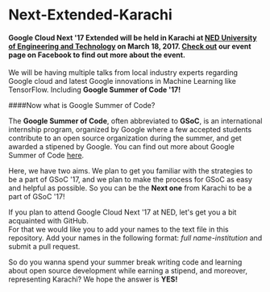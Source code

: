# Next-Extended-Karachi
 
#### Google Cloud Next '17 Extended will be held in Karachi at [NED University of Engineering and Technology](http://www.neduet.edu.pk/)  on March 18, 2017. [Check out](https://www.facebook.com/events/1825116307765328/) our event page on Facebook to find out more about the event.

We will be having multiple talks from local industry experts regarding Google cloud and latest Google innovations in Machine Learning like TensorFlow. Including  **Google Summer of Code '17!**

####Now what is Google Summer of Code?

The **Google Summer of Code**, often abbreviated to **GSoC**, is an international internship program, organized by Google where a few accepted students contribute to an open source organization during the summer, and get awarded a stipened by Google. You can find out more about Google Summer of Code [here](https://developers.google.com/open-source/gsoc/).
 
Here, we have two aims. We plan to get you familiar with the strategies to be a part of GSoC '17, and we plan to make the process for GSoC as easy and helpful as possible. So you can be the **Next one** from Karachi to be a part of GSoC '17!

If you plan to attend Google Cloud Next '17 at NED, let's get you a bit acquainted with GitHub.  
For that we would like you to add your names to the text file in this repository. Add your names in the following format: _full name-institution_ and submit a pull request.

So do you wanna spend your summer break writing code and learning about open source development while earning a stipend, and moreover, representing Karachi? We hope the answer is **YES!**
